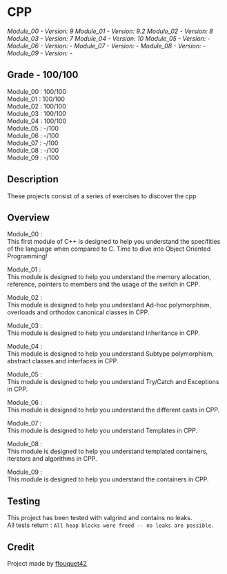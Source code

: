 # CPP

*Module_00 - Version: 9*
*Module_01 - Version: 9.2*
*Module_02 - Version: 8*
*Module_03 - Version: 7*
*Module_04 - Version: 10*
*Module_05 - Version: -*
*Module_06 - Version: -*
*Module_07 - Version: -*
*Module_08 - Version: -*
*Module_09 - Version: -*

## Grade - 100/100

Module_00 : 100/100  
Module_01 : 100/100  
Module_02 : 100/100  
Module_03 : 100/100  
Module_04 : 100/100  
Module_05 : -/100  
Module_06 : -/100  
Module_07 : -/100  
Module_08 : -/100  
Module_09 : -/100  

## Description

These projects consist of a series of exercises to discover the cpp

## Overview

Module_00 :  
This first module of C++ is designed to help you understand the specifities of the language when compared to C. Time to dive into Object Oriented Programming!

Module_01 :  
This module is designed to help you understand the memory allocation, reference, pointers to members and the usage of the switch in CPP.

Module_02 :  
This module is designed to help you understand Ad-hoc polymorphism, overloads and orthodox canonical classes in CPP.

Module_03 :  
This module is designed to help you understand Inheritance in CPP.

Module_04 :  
This module is designed to help you understand Subtype polymorphism, abstract classes and interfaces in CPP.

Module_05 :  
This module is designed to help you understand Try/Catch and Exceptions in CPP.


Module_06 :  
This module is designed to help you understand the different casts in CPP.

Module_07 :  
This module is designed to help you understand Templates in CPP.


Module_08 :  
This module is designed to help you understand templated containers, iterators and algorithms in CPP.

Module_09 :  
This module is designed to help you understand the containers in CPP.

## Testing

This project has been tested with valgrind and contains no leaks.  
All tests return : `All heap blocks were freed -- no leaks are possible`. 


## Credit

Project made by [ffouquet42](https://github.com/ffouquet42)